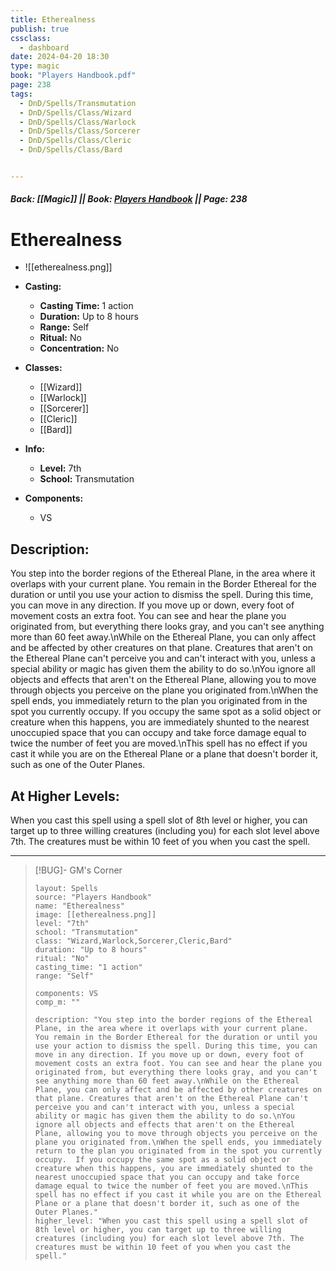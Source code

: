 ```yaml
---
title: Etherealness
publish: true
cssclass:
  - dashboard
date: 2024-04-20 18:30
type: magic
book: "Players Handbook.pdf"
page: 238
tags:
  - DnD/Spells/Transmutation
  - DnD/Spells/Class/Wizard
  - DnD/Spells/Class/Warlock
  - DnD/Spells/Class/Sorcerer
  - DnD/Spells/Class/Cleric
  - DnD/Spells/Class/Bard


---
```


##### Back: [[Magic]] || Book: [Players Handbook](https://drive.google.com/drive/folders/1O5bhpYizcIT5xxAoLOuzCRht_PVS7VSG?usp=sharing) || Page: 238

# Etherealness
- ![[etherealness.png]]
- **Casting:**
    - **Casting Time:** 1 action
    - **Duration:** Up to 8 hours
    - **Range:** Self
    - **Ritual:** No
    - **Concentration:** No
- **Classes:**
    - [[Wizard]]
    - [[Warlock]]
    - [[Sorcerer]]
    - [[Cleric]]
    - [[Bard]]

- **Info:**
    - **Level:** 7th
    - **School:** Transmutation
- **Components:**
    - VS


## Description:
You step into the border regions of the Ethereal Plane, in the area where it overlaps with your current plane. You remain in the Border Ethereal for the duration or until you use your action to dismiss the spell. During this time, you can move in any direction. If you move up or down, every foot of movement costs an extra foot. You can see and hear the plane you originated from, but everything there looks gray, and you can't see anything more than 60 feet away.\nWhile on the Ethereal Plane, you can only affect and be affected by other creatures on that plane. Creatures that aren't on the Ethereal Plane can't perceive you and can't interact with you, unless a special ability or magic has given them the ability to do so.\nYou ignore all objects and effects that aren't on the Ethereal Plane, allowing you to move through objects you perceive on the plane you originated from.\nWhen the spell ends, you immediately return to the plan you originated from in the spot you currently occupy.  If you occupy the same spot as a solid object or creature when this happens, you are immediately shunted to the nearest unoccupied space that you can occupy and take force damage equal to twice the number of feet you are moved.\nThis spell has no effect if you cast it while you are on the Ethereal Plane or a plane that doesn't border it, such as one of the Outer Planes.

## At Higher Levels:
When you cast this spell using a spell slot of 8th level or higher, you can target up to three willing creatures (including you) for each slot level above 7th. The creatures must be within 10 feet of you when you cast the spell.

---

> [!BUG]- GM's Corner
>
> ```statblock
> layout: Spells
> source: "Players Handbook"
> name: "Etherealness"
> image: [[etherealness.png]]
> level: "7th"
> school: "Transmutation"
> class: "Wizard,Warlock,Sorcerer,Cleric,Bard"
> duration: "Up to 8 hours"
> ritual: "No"
> casting_time: "1 action"
> range: "Self"
>
> components: VS
> comp_m: ""
>
> description: "You step into the border regions of the Ethereal Plane, in the area where it overlaps with your current plane. You remain in the Border Ethereal for the duration or until you use your action to dismiss the spell. During this time, you can move in any direction. If you move up or down, every foot of movement costs an extra foot. You can see and hear the plane you originated from, but everything there looks gray, and you can't see anything more than 60 feet away.\nWhile on the Ethereal Plane, you can only affect and be affected by other creatures on that plane. Creatures that aren't on the Ethereal Plane can't perceive you and can't interact with you, unless a special ability or magic has given them the ability to do so.\nYou ignore all objects and effects that aren't on the Ethereal Plane, allowing you to move through objects you perceive on the plane you originated from.\nWhen the spell ends, you immediately return to the plan you originated from in the spot you currently occupy.  If you occupy the same spot as a solid object or creature when this happens, you are immediately shunted to the nearest unoccupied space that you can occupy and take force damage equal to twice the number of feet you are moved.\nThis spell has no effect if you cast it while you are on the Ethereal Plane or a plane that doesn't border it, such as one of the Outer Planes."
> higher_level: "When you cast this spell using a spell slot of 8th level or higher, you can target up to three willing creatures (including you) for each slot level above 7th. The creatures must be within 10 feet of you when you cast the spell."
> ```
